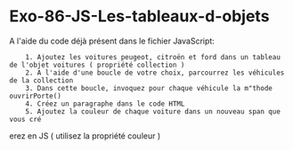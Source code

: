 # Exo-86-JS-Les-tableaux-d-objets

A l'aide du code déjà présent dans le fichier JavaScript:

        1. Ajoutez les voitures peugeot, citroën et ford dans un tableau de l'objet voitures ( propriété collection )
        2. A l'aide d'une boucle de votre choix, parcourrez les véhicules de la collection
        3. Dans cette boucle, invoquez pour chaque véhicule la m"thode ouvrirPorte()
        4. Créez un paragraphe dans le code HTML
        5. Ajoutez la couleur de chaque voiture dans un nouveau span que vous cré
erez en JS ( utilisez la propriété couleur )